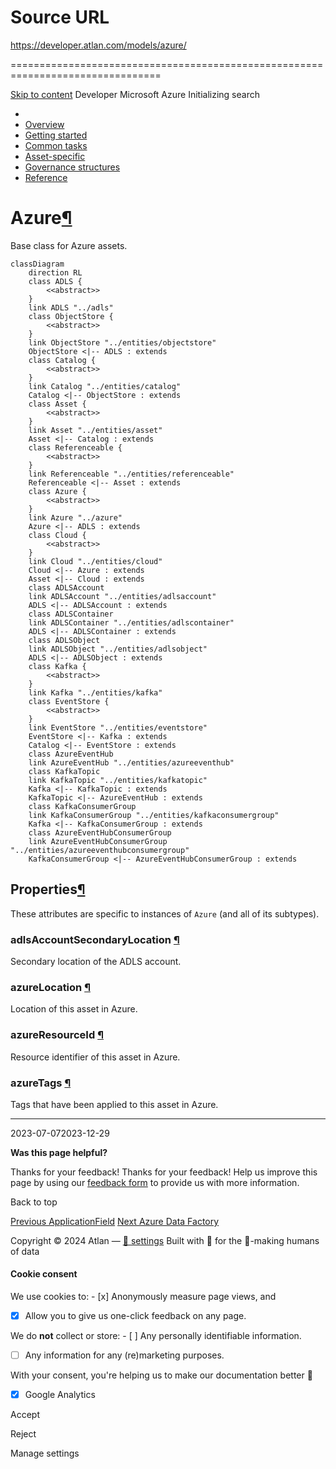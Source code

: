 # Source URL
https://developer.atlan.com/models/azure/

================================================================================

<!--
canonical: https://developer.atlan.com/models/azure/
meta-content-security-policy: object-src 'none'; base-uri 'self'; manifest-src 'self'; media-src 'self';
meta-description: Dear Developers
meta-generator: mkdocs-1.6.1, mkdocs-material-9.6.14
meta-og-description: Dear Developers
meta-og-image: https://developer.atlan.com/assets/images/social/models/azure/index.png
meta-og-image-height: 630
meta-og-image-type: image/png
meta-og-image-width: 1200
meta-og-title: Microsoft Azure - Developer
meta-og-type: website
meta-og-url: https://developer.atlan.com/models/azure/
meta-twitter:card: summary_large_image
meta-twitter:description: Dear Developers
meta-twitter:image: https://developer.atlan.com/assets/images/social/models/azure/index.png
meta-twitter:title: Microsoft Azure - Developer
meta-viewport: width=device-width,initial-scale=1
title: Microsoft Azure - Developer
-->

[Skip to content](#azure) Developer Microsoft Azure Initializing search 

* 
* [Overview](../..)
* [Getting started](../../getting-started/)
* [Common tasks](../../snippets/)
* [Asset\-specific](../../patterns/)
* [Governance structures](../../governance/)
* [Reference](../../reference/)

Azure[¶](#azure "Permanent link")
=================================

Base class for Azure assets.

```
classDiagram
    direction RL
    class ADLS {
        <<abstract>>
    }
    link ADLS "../adls"
    class ObjectStore {
        <<abstract>>
    }
    link ObjectStore "../entities/objectstore"
    ObjectStore <|-- ADLS : extends
    class Catalog {
        <<abstract>>
    }
    link Catalog "../entities/catalog"
    Catalog <|-- ObjectStore : extends
    class Asset {
        <<abstract>>
    }
    link Asset "../entities/asset"
    Asset <|-- Catalog : extends
    class Referenceable {
        <<abstract>>
    }
    link Referenceable "../entities/referenceable"
    Referenceable <|-- Asset : extends
    class Azure {
        <<abstract>>
    }
    link Azure "../azure"
    Azure <|-- ADLS : extends
    class Cloud {
        <<abstract>>
    }
    link Cloud "../entities/cloud"
    Cloud <|-- Azure : extends
    Asset <|-- Cloud : extends
    class ADLSAccount
    link ADLSAccount "../entities/adlsaccount"
    ADLS <|-- ADLSAccount : extends
    class ADLSContainer
    link ADLSContainer "../entities/adlscontainer"
    ADLS <|-- ADLSContainer : extends
    class ADLSObject
    link ADLSObject "../entities/adlsobject"
    ADLS <|-- ADLSObject : extends
    class Kafka {
        <<abstract>>
    }
    link Kafka "../entities/kafka"
    class EventStore {
        <<abstract>>
    }
    link EventStore "../entities/eventstore"
    EventStore <|-- Kafka : extends
    Catalog <|-- EventStore : extends
    class AzureEventHub
    link AzureEventHub "../entities/azureeventhub"
    class KafkaTopic
    link KafkaTopic "../entities/kafkatopic"
    Kafka <|-- KafkaTopic : extends
    KafkaTopic <|-- AzureEventHub : extends
    class KafkaConsumerGroup
    link KafkaConsumerGroup "../entities/kafkaconsumergroup"
    Kafka <|-- KafkaConsumerGroup : extends
    class AzureEventHubConsumerGroup
    link AzureEventHubConsumerGroup "../entities/azureeventhubconsumergroup"
    KafkaConsumerGroup <|-- AzureEventHubConsumerGroup : extends
```

Properties[¶](#properties "Permanent link")
-------------------------------------------

These attributes are specific to instances of `Azure` (and all of its subtypes).

### adlsAccountSecondaryLocation [¶](#adlsaccountsecondarylocation "Permanent link")

Secondary location of the ADLS account.

### azureLocation [¶](#azurelocation "Permanent link")

Location of this asset in Azure.

### azureResourceId [¶](#azureresourceid "Permanent link")

Resource identifier of this asset in Azure.

### azureTags [¶](#azuretags "Permanent link")

Tags that have been applied to this asset in Azure.

---

2023\-07\-072023\-12\-29

**Was this page helpful?**

Thanks for your feedback! Thanks for your feedback! Help us improve this page by using our [feedback form](https://docs.google.com/forms/d/e/1FAIpQLScfoq7vqEn8S4QvN0ehPp0MRy6WYK5x-okJDqD69lHgoPPWtg/viewform?usp=pp_url&entry.1800719315=/models/azure/) to provide us with more information. 

Back to top

[Previous ApplicationField](../entities/applicationfield/) [Next Azure Data Factory](../adf/) 

Copyright © 2024 Atlan — [🍪 settings](#__consent) 
Built with 💙 for the 🤖\-making humans of data 

#### Cookie consent

We use cookies to: - [x] Anonymously measure page views, and
- [x] Allow you to give us one\-click feedback on any page.

 We do **not** collect or store: - [ ] Any personally identifiable information.
- [ ] Any information for any (re)marketing purposes.

 With your consent, you're helping us to make our documentation better 💙

- [x] Google Analytics

Accept

Reject

Manage settings

